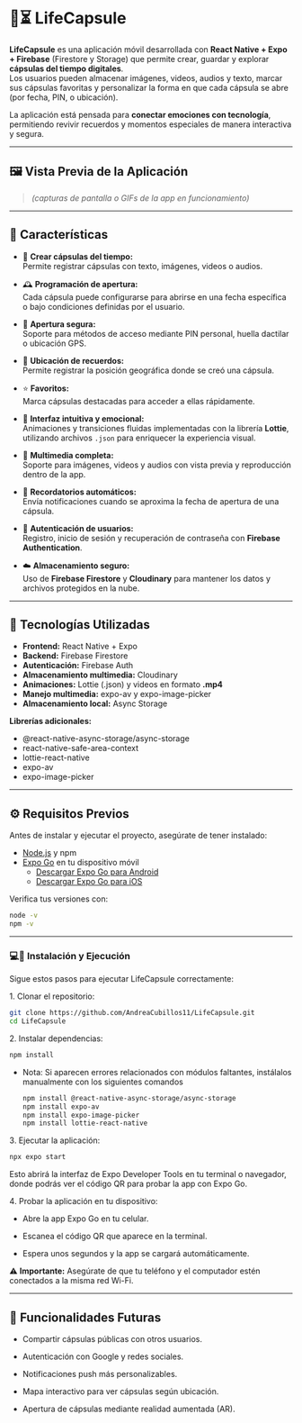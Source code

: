 # 💊⏳ LifeCapsule

**LifeCapsule** es una aplicación móvil desarrollada con **React Native + Expo + Firebase** (Firestore y Storage) que permite crear, guardar y explorar **cápsulas del tiempo digitales**.  
Los usuarios pueden almacenar imágenes, videos, audios y texto, marcar sus cápsulas favoritas y personalizar la forma en que cada cápsula se abre (por fecha, PIN, o ubicación).

La aplicación está pensada para **conectar emociones con tecnología**, permitiendo revivir recuerdos y momentos especiales de manera interactiva y segura.

---

## 🖼️ Vista Previa de la Aplicación

> *(capturas de pantalla o GIFs de la app en funcionamiento)*

---

## 🚀 Características

- 💊 **Crear cápsulas del tiempo:**  
  Permite registrar cápsulas con texto, imágenes, videos o audios.

- 🕰️ **Programación de apertura:**  
  Cada cápsula puede configurarse para abrirse en una fecha específica o bajo condiciones definidas por el usuario.

- 🔐 **Apertura segura:**  
  Soporte para métodos de acceso mediante PIN personal, huella dactilar o ubicación GPS.

- 🧭 **Ubicación de recuerdos:**  
  Permite registrar la posición geográfica donde se creó una cápsula.

- ⭐ **Favoritos:**  
  Marca cápsulas destacadas para acceder a ellas rápidamente.

- 🧠 **Interfaz intuitiva y emocional:**  
  Animaciones y transiciones fluidas implementadas con la librería **Lottie**, utilizando archivos `.json` para enriquecer la experiencia visual.

- 📸 **Multimedia completa:**  
  Soporte para imágenes, videos y audios con vista previa y reproducción dentro de la app.

- 🔔 **Recordatorios automáticos:**  
  Envía notificaciones cuando se aproxima la fecha de apertura de una cápsula.

- 🔐 **Autenticación de usuarios:**  
  Registro, inicio de sesión y recuperación de contraseña con **Firebase Authentication**.

- ☁️ **Almacenamiento seguro:**  
  Uso de **Firebase Firestore** y **Cloudinary** para mantener los datos y archivos protegidos en la nube.


---

## 🧩 Tecnologías Utilizadas

- **Frontend:** React Native + Expo  
- **Backend:** Firebase Firestore  
- **Autenticación:** Firebase Auth  
- **Almacenamiento multimedia:** Cloudinary  
- **Animaciones:** Lottie (.json) y videos en formato **.mp4** 
- **Manejo multimedia:** expo-av y expo-image-picker  
- **Almacenamiento local:** Async Storage  

**Librerías adicionales:**
- @react-native-async-storage/async-storage  
- react-native-safe-area-context  
- lottie-react-native  
- expo-av  
- expo-image-picker  

---

## ⚙️ Requisitos Previos

Antes de instalar y ejecutar el proyecto, asegúrate de tener instalado:

- [Node.js](https://nodejs.org/) y npm  
- [Expo Go](https://expo.dev/client) en tu dispositivo móvil  
  - [Descargar Expo Go para Android](https://play.google.com/store/apps/details?id=host.exp.exponent)  
  - [Descargar Expo Go para iOS](https://apps.apple.com/app/expo-go/id982107779)

Verifica tus versiones con:
```bash
node -v
npm -v
```
---
### 💻📲 Instalación y Ejecución

Sigue estos pasos para ejecutar LifeCapsule correctamente:

1️. Clonar el repositorio:

```bash
git clone https://github.com/AndreaCubillos11/LifeCapsule.git
cd LifeCapsule
```

2️. Instalar dependencias:
```bash
npm install
```

- Nota:
  Si aparecen errores relacionados con módulos faltantes, instálalos manualmente con los siguientes comandos
  ```bash
  npm install @react-native-async-storage/async-storage
  npm install expo-av
  npm install expo-image-picker
  npm install lottie-react-native
  ```

3️. Ejecutar la aplicación:
```bash
npx expo start
```
Esto abrirá la interfaz de Expo Developer Tools en tu terminal o navegador, donde podrás ver el código QR para probar la app con Expo Go.

4️. Probar la aplicación en tu dispositivo:

 - Abre la app Expo Go en tu celular.

 - Escanea el código QR que aparece en la terminal.

 - Espera unos segundos y la app se cargará automáticamente.

⚠️ **Importante:**
Asegúrate de que tu teléfono y el computador estén conectados a la misma red Wi-Fi.

---
## 💾 Funcionalidades Futuras

- Compartir cápsulas públicas con otros usuarios.

- Autenticación con Google y redes sociales.

- Notificaciones push más personalizables.

- Mapa interactivo para ver cápsulas según ubicación.

- Apertura de cápsulas mediante realidad aumentada (AR).



